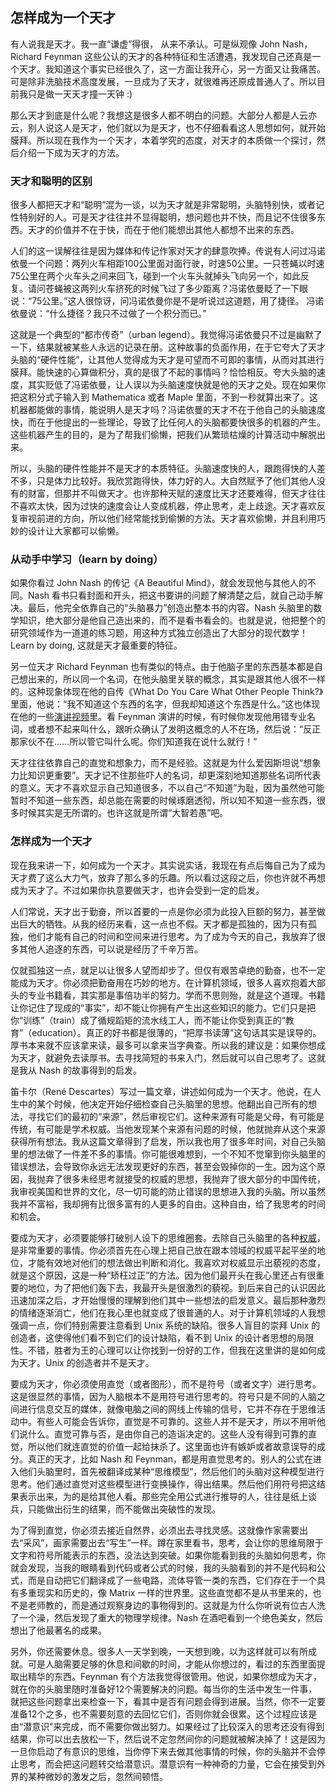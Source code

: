 ## 怎样成为一个天才

有人说我是天才。我一直“谦虚”得很， 从来不承认。可是纵观像 John Nash，Richard Feynman 这些公认的天才的各种特征和生活遭遇，我发现自己还真是一个天才。我知道这个事实已经很久了，这一方面让我开心，另一方面又让我痛苦。可是除非洗脑技术高度发展，一旦成为了天才，就很难再还原成普通人了。所以目前我只是做一天天才撞一天钟 :)

那么天才到底是什么呢？我想这是很多人都不明白的问题。大部分人都是人云亦云，别人说这人是天才，他们就以为是天才，也不仔细看看这人思想如何，就开始膜拜。所以现在我作为一个天才，本着学究的态度，对天才的本质做一个探讨，然后介绍一下成为天才的方法。

### 天才和聪明的区别

很多人都把天才和“聪明”混为一谈，以为天才就是非常聪明，头脑特别快，或者记性特别好的人。可是天才往往并不显得聪明，想问题也并不快，而且记不住很多东西。天才的价值并不在于快，而在于他们能想出其他人都想不出来的东西。

人们的这一误解往往是因为媒体和传记作家对天才的肆意吹捧。传说有人问过冯诺依曼一个问题：两列火车相距100公里面对面行驶，时速50公里。一只苍蝇以时速75公里在两个火车头之间来回飞，碰到一个火车头就掉头飞向另一个，如此反复。请问苍蝇被这两列火车挤死的时候飞过了多少距离？冯诺依曼眨了一下眼说：“75公里。”这人很惊讶，问冯诺依曼你是不是听说过这道题，用了捷径。 冯诺依曼说：“什么捷径？我只不过做了一个积分而已。”

这就是一个典型的“都市传奇”（urban legend）。我觉得冯诺依曼只不过是幽默了一下，结果就被某些人永远的记录在册。这种故事的负面作用，在于它夸大了天才头脑的“硬件性能”，让其他人觉得成为天才是可望而不可即的事情，从而对其进行膜拜。能快速的心算做积分，真的是很了不起的事情吗？恰恰相反。夸大头脑的速度，其实贬低了冯诺依曼，让人误以为头脑速度快就是他的天才之处。现在如果你把这积分式子输入到 Mathematica 或者 Maple 里面，不到一秒就算出来了。这机器都能做的事情，能说明人是天才吗？冯诺依曼的天才不在于他自己的头脑速度快，而在于他提出的一些理论，导致了比任何人的头脑都要快很多的机器的产生。这些机器产生的目的，是为了帮我们偷懒，把我们从繁琐枯燥的计算活动中解脱出来。

所以，头脑的硬件性能并不是天才的本质特征。头脑速度快的人，跟跑得快的人差不多，只是体力比较好。我欣赏跑得快，体力好的人。大自然赋予了他们其他人没有的财富，但那并不叫做天才。也许那种天赋的速度比天才还要难得，但天才往往不喜欢太快，因为过快的速度会让人变成机器，停止思考，走上歧途。天才喜欢反复审视前进的方向，所以他们经常能找到偷懒的方法。天才喜欢偷懒，并且利用巧妙的设计让大家都可以偷懒。

### 从动手中学习（learn by doing）

如果你看过 John Nash 的传记《A Beautiful Mind》，就会发现他与其他人的不同。Nash 看书只看封面和开头，把这书要讲的问题了解清楚之后，就自己动手解决。最后，他完全依靠自己的“头脑暴力”创造出整本书的内容。Nash 头脑里的数学知识，绝大部分是他自己造出来的，而不是看书看会的。也就是说，他把整个的研究领域作为一道道的练习题，用这种方式独立创造出了大部分的现代数学！Learn by doing, 这就是天才最重要的特征。

另一位天才 Richard Feynman 也有类似的特点。由于他脑子里的东西基本都是自己想出来的，所以同一个名词，在他头脑里关联的概念，其实是跟其他人很不一样的。这种现象体现在他的自传《What Do You Care What Other People Think?》里面，他说：“我不知道这个东西的名字，但我却知道这个东西是什么。”这也体现在他的一些[演讲视频](http://research.microsoft.com/apps/tools/tuva)里。看 Feynman 演讲的时候，有时候你发现他用错专业名词，或者想不起来叫什么，跟听众确认了发明这概念的人不在场，然后说：“反正那家伙不在……所以管它叫什么呢。你们知道我在说什么就行！”

天才往往依靠自己的直觉和想象力，而不是经验。这就是为什么爱因斯坦说“想象力比知识更重要”。天才记不住那些吓人的名词，却更深刻地知道那些名词所代表的意义。天才不喜欢显示自己知道很多，不以自己“不知道”为耻，因为虽然他可能暂时不知道一些东西，却总能在需要的时候琢磨透彻，所以知不知道一些东西，很多时候其实是无所谓的。也许这就是所谓“大智若愚”吧。

### 怎样成为一个天才

现在我来讲一下，如何成为一个天才。其实说实话，我现在有点后悔自己为了成为天才费了这么大力气，放弃了那么多的乐趣。所以看过这段之后，你也许就不再想成为天才了。不过如果你执意要做天才，也许会受到一定的启发。

人们常说，天才出于勤奋，所以首要的一点是你必须为此投入巨额的努力，甚至做出巨大的牺牲。从我的经历来看，这一点也不假。天才都是孤独的，因为只有孤独，他们才能有自己的时间和空间来进行思考。为了成为今天的自己，我放弃了很多其他人追逐的东西，可以说是经历了千辛万苦。

仅就孤独这一点，就足以让很多人望而却步了。但仅有艰苦卓绝的勤奋，也不一定能成为天才。你必须把勤奋用在巧妙的地方。在计算机领域，很多人喜欢抱着大部头的专业书籍看，其实那是事倍功半的努力。学而不思则殆，就是这个道理。书籍让你记住了现成的“事实”，却不能让你拥有产生出这些知识的能力。它们只是把你“训练”（train）成了循规蹈矩的流水线工人，而不能让你受到真正的“教育”（education）。真正的好书都是很薄的，“把厚书读薄”这句话其实是误导的。厚书本来就不应该拿来读，最多可以拿来当字典查。所以我的建议是：如果你想成为天才，就避免去读厚书。去寻找简短的书来入门，然后就可以自己思考了。这就是我从 Nash 的故事得到的启发。

笛卡尔（René Descartes）写过一篇文章，讲述如何成为一个天才。他说，在人生中的某个时候，他决定开始仔细检查自己头脑里的思想。他翻出自己所有的想法，寻找它们的最初的“来源”，然后审视它们。这种来源有可能是父母，有可能是传统，有可能是学术权威。当他发现某个来源有问题的时候，他就抛弃从这个来源获得所有想法。我从这篇文章得到了启发，所以我也用了很多年时间，对自己头脑里的想法做了一件差不多的事情。你可能很难想到，一个不知不觉窜到你头脑里的错误想法，会导致你永远无法发现更好的东西，甚至会毁掉你的一生。因为这个原因，我抛弃了很多未经思考就接受的权威的思想，我抛弃了很大部分的中国传统，我审视美国和世界的文化，尽一切可能的防止错误的思想进入我的头脑。所以虽然我并不富裕，我却拥有比很多富有的人更多的自由。这种自由，给了我思考的时间和机会。

要成为天才，必须要能够打破别人设下的思维圈套。去除自己头脑里的各种[权威](http://www.yinwang.org/blog-cn/2014/01/04/authority)，是非常重要的事情。你必须首先在心理上把自己放在跟本领域的权威平起平坐的地位，才能有效地对他们的想法做出判断和消化。我喜欢对权威显示出藐视的态度，就是这个原因，这是一种“矫枉过正”的方法。因为他们最开头在我心里还占有很重要的地位，为了把他们轰下去，我最开头是很激烈的藐视。到后来自己的认识因此迅速加深之后，才开始慢慢的理解到他们其中一些想法的启发意义。最后那种激烈的情绪逐渐消亡，他们在我心里也就变成了很普通的人。对于计算机领域的人我想强调一点，你们特别需要注意看到 Unix 系统的缺陷。很多人盲目的崇拜 Unix 的创造者，这使得他们看不到它们的设计缺陷，看不到 Unix 的设计者思想的局限性。不错，胜者为王的心理可以让你找到一份好的工作，但我在这里讲的是如何成为天才。Unix 的创造者并不是天才。

要成为天才，你必须使用直觉（或者图形），而不是符号（或者文字）进行思考。这是很显然的事情，因为人脑根本不是用符号进行思考的。符号只是不同的人脑之间进行信息交互的媒体，就像电脑之间的网线上传输的信号，它并不存在于思维活动中。有些人可能会告诉你，直觉是不可靠的。这些人并不是天才，所以不用听他们说什么。直觉可靠与否，是由你自己的造诣决定的。这些人没有得到可靠的直觉，所以他们就连直觉的价值一起给抹杀了。这里面也许有嫉妒或者故意误导的成分。真正的天才，比如 Nash 和 Feynman，都是用直觉思考的。别人的公式在进入他们头脑里时，首先被翻译成某种“思维模型”，然后他们的头脑对这种模型进行思考。他们通过直觉对这些模型进行变换操作，得出结果。然后他们用符号把这结果表示出来，为的是给其他人看。那些完全用公式进行推导的人，往往是纸上谈兵，只能做出衍生的结果，而不能做出突破性的发现。

为了得到直觉，你必须去接近自然界，必须出去寻找灵感。这就像作家需要出去“采风”，画家需要出去“写生”一样。蹲在家里看书，思考，会让你的思维局限于文字和符号所能表示的东西，没法达到突破。如果你能看到我的头脑如何思考，你就会发现，当我的眼睛看到代码或者公式的时候，我的头脑看到的并不是代码和公式，而是自动把它们翻译成了一些电路，流体导管一类的东西，它们存在于一个具有多重现实和历史的，像 Matrix 一样的世界里。这些直觉都不是从书里来的，也不是老师教的，而是通过观察身边的事物得到的。这就是为什么你听说有位古人洗了一个澡，然后发现了重大的物理学规律。Nash 在酒吧看到一个绝色美女，然后想出了他最著名的成果。

另外，你还需要休息。很多人一天学到晚，一天想到晚，以为这样就可以有所成就。可是人脑需要足够的休息和间歇的时间，才能从你想过的，看过的东西里面提取出精华的东西。Feynman 有个方法我觉得很管用。他说，如果你想成为天才，就在你的头脑里随时准备好12个需要解决的问题。每当你的生活中发生一件事，就把这些问题拿出来检查一下，看其中是否有问题会得到进展。当然，你不一定要准备12个之多，也不需要刻意的去回忆它们，否则你就会很累。这个过程应该是由“潜意识”来完成，而不需要你做出努力。如果经过了比较深入的思考还没有得到结果，你可以出去放松一下，然后说不定忽然间你的问题就被解决掉了！这是因为一旦你启动了有意识的思维，当你停下来去做其他事情的时候，你的头脑并不会停止思考，而会把这问题转交给潜意识。潜意识有一种神奇的力量，它会在接受到外界的某种微妙的激发之后，忽然间顿悟。
